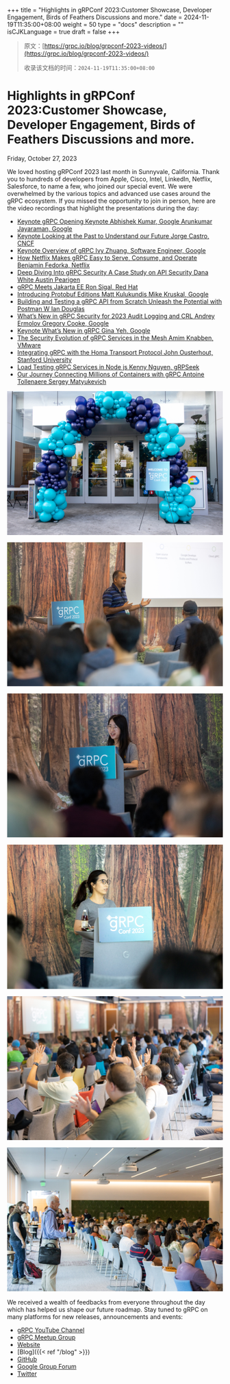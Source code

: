 +++
title = "Highlights in gRPConf 2023:Customer Showcase, Developer Engagement, Birds of Feathers Discussions and more."
date = 2024-11-19T11:35:00+08:00
weight = 50
type = "docs"
description = ""
isCJKLanguage = true
draft = false
+++

> 原文：[https://grpc.io/blog/grpconf-2023-videos/](https://grpc.io/blog/grpconf-2023-videos/)
>
> 收录该文档的时间：`2024-11-19T11:35:00+08:00`

# Highlights in gRPConf 2023:Customer Showcase, Developer Engagement, Birds of Feathers Discussions and more.

Friday, October 27, 2023



We loved hosting gRPConf 2023 last month in Sunnyvale, California. Thank you to hundreds of developers from Apple, Cisco, Intel, LinkedIn, Netflix, Salesforce, to name a few, who joined our special event. We were overwhelmed by the various topics and advanced use cases around the gRPC ecosystem. If you missed the opportunity to join in person, here are the video recordings that highlight the presentations during the day:

- [Keynote gRPC Opening Keynote Abhishek Kumar, Google Arunkumar Jayaraman, Google](https://youtu.be/oXv5yzFXgo0)
- [Keynote Looking at the Past to Understand our Future Jorge Castro, CNCF](https://youtu.be/1PRlQ95T8LY)
- [Keynote Overview of gRPC Ivy Zhuang, Software Engineer, Google](https://youtu.be/E3ez34fdC0k)
- [How Netflix Makes gRPC Easy to Serve, Consume, and Operate Benjamin Fedorka, Netflix](https://youtu.be/ywrkBqq_LLA)
- [Deep Diving Into gRPC Security A Case Study on API Security Dana White Austin Pearigen](https://youtu.be/U2fgFAuDbGk)
- [gRPC Meets Jakarta EE Ron Sigal, Red Hat](https://youtu.be/TkAn5IYrHyQ)
- [Introducing Protobuf Editions Matt Kulukundis Mike Kruskal, Google](https://youtu.be/8HbvEpeu1Lo)
- [Building and Testing a gRPC API from Scratch Unleash the Potential with Postman W Ian Douglas](https://youtu.be/8rTIS7PeWW4)
- [What’s New in gRPC Security for 2023 Audit Logging and CRL Andrey Ermolov Gregory Cooke, Google](https://youtu.be/FbdP2Glh0dw)
- [Keynote What’s New in gRPC Gina Yeh, Google](https://youtu.be/Nwby61mIEHA)
- [The Security Evolution of gRPC Services in the Mesh Amim Knabben, VMware](https://youtu.be/VCq4fsHfFxc)
- [Integrating gRPC with the Homa Transport Protocol John Ousterhout, Stanford University](https://youtu.be/_hvdAqid0r0)
- [Load Testing gRPC Services in Node js Kenny Nguyen, gRPSeek](https://youtu.be/e2K5XdIIduE)
- [Our Journey Connecting Millions of Containers with gRPC Antoine Tollenaere Sergey Matyukevich](https://youtu.be/OHU81_TeiLI)



![Conference Gate](HighlightsingRPConf2023CustomerShowcaseDeveloperEngagementBirdsofFeathersDiscussionsandmore__img/grpc-conf-2023-image1.jpg)





![Abhishek Opening Keynote](HighlightsingRPConf2023CustomerShowcaseDeveloperEngagementBirdsofFeathersDiscussionsandmore__img/grpc-conf-2023-image2.jpg)





![Ivy Keynote Talk: gRPC Overview](HighlightsingRPConf2023CustomerShowcaseDeveloperEngagementBirdsofFeathersDiscussionsandmore__img/grpc-conf-2023-image6.jpg)





![Gina Keynote Talk: What&rsquo;s new in gRPC](HighlightsingRPConf2023CustomerShowcaseDeveloperEngagementBirdsofFeathersDiscussionsandmore__img/grpc-conf-2023-image5.jpg)





![gRPConf 2023 Audiences](HighlightsingRPConf2023CustomerShowcaseDeveloperEngagementBirdsofFeathersDiscussionsandmore__img/grpc-conf-2023-image3.jpg)





![gRPConf 2023 Stanford Professor John Ousterhout asks questions](HighlightsingRPConf2023CustomerShowcaseDeveloperEngagementBirdsofFeathersDiscussionsandmore__img/grpc-conf-2023-image4.jpg)



We received a wealth of feedbacks from everyone throughout the day which has helped us shape our future roadmap. Stay tuned to gRPC on many platforms for new releases, announcements and events:

- [gRPC YouTube Channel](https://www.youtube.com/@grpcio)
- [gRPC Meetup Group](https://www.meetup.com/grpcio/)
- [Website](https://grpc.io/)
- [Blog]({{< ref "/blog" >}})
- [GitHub](https://github.com/grpc)
- [Google Group Forum](https://groups.google.com/g/grpc-io)
- [Twitter](https://twitter.com/grpcio)
